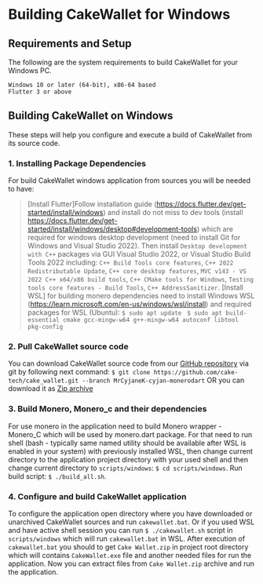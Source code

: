 # Building CakeWallet for Windows

## Requirements and Setup

The following are the system requirements to build CakeWallet for your Windows PC.

```
Windows 10 or later (64-bit), x86-64 based
Flutter 3 or above
```

## Building CakeWallet on Windows

These steps will help you configure and execute a build of CakeWallet from its source code.

### 1. Installing Package Dependencies

For build CakeWallet windows application from sources you will be needed to have:
> [Install Flutter]Follow installation guide (https://docs.flutter.dev/get-started/install/windows) and install do not miss to dev tools (install https://docs.flutter.dev/get-started/install/windows/desktop#development-tools) which are required for windows desktop development (need to install Git for Windows and Visual Studio 2022). Then install `Desktop development with C++` packages via GUI Visual Studio 2022, or Visual Studio Build Tools 2022 including: `C++ Build Tools core features`, `C++ 2022 Redistributable Update`, `C++ core desktop features`, `MVC v143 - VS 2022 C++ x64/x86 build tools`, `C++ CMake tools for Windows`, `Testing tools core features - Build Tools`, `C++ AddressSanitizer`.
> [Install WSL] for building monero dependencies need to install Windows WSL (https://learn.microsoft.com/en-us/windows/wsl/install) and required packages for WSL (Ubuntu):
`$ sudo apt update `
`$ sudo apt build-essential cmake gcc-mingw-w64 g++-mingw-w64 autoconf libtool pkg-config`

### 2. Pull CakeWallet source code

You can download CakeWallet source code from our [GitHub repository](github.com/cake-tech/cake_wallet) via git by following next command:
`$ git clone https://github.com/cake-tech/cake_wallet.git --branch MrCyjaneK-cyjan-monerodart`
OR you can download it as [Zip archive](https://github.com/cake-tech/cake_wallet/archive/refs/heads/MrCyjaneK-cyjan-monerodart.zip)

### 3. Build Monero, Monero_c and their dependencies

For use monero in the application need to build Monero wrapper - Monero_C which will be used by monero.dart package. For that need to run shell (bash - typically same named utility should be available after WSL is enabled in your system) with previously installed WSL, then change current directory to the application project directory with your used shell and then change current directory to `scripts/windows`: `$ cd scripts/windows`. Run build script: `$ ./build_all.sh`.

### 4. Configure and build CakeWallet application

To configure the application open directory where you have downloaded or unarchived CakeWallet sources and run `cakewallet.bat`.
Or if you used WSL and have active shell session you can run `$ ./cakewallet.sh` script in `scripts/windows` which will run `cakewallet.bat` in WSL.
After execution of `cakewallet.bat` you should to get `Cake Wallet.zip` in project root directory which will contains `CakeWallet.exe` file and another needed files for run the application. Now you can extract files from `Cake Wallet.zip` archive and run the application.
